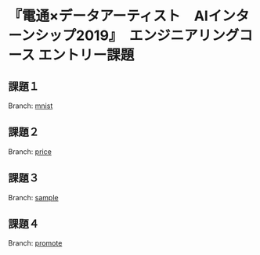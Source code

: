 # 『電通×データアーティスト　AIインターンシップ2019』　エンジニアリングコース エントリー課題

## 課題１

Branch: [mnist](https://github.com/ia15076/internship-coding-tasks/tree/mnist)

## 課題２

Branch: [price](https://github.com/ia15076/internship-coding-tasks/tree/price)

## 課題３

Branch: [sample](https://github.com/ia15076/internship-coding-tasks/tree/sample)

## 課題４

Branch: [promote](https://github.com/ia15076/internship-coding-tasks/tree/promote)
